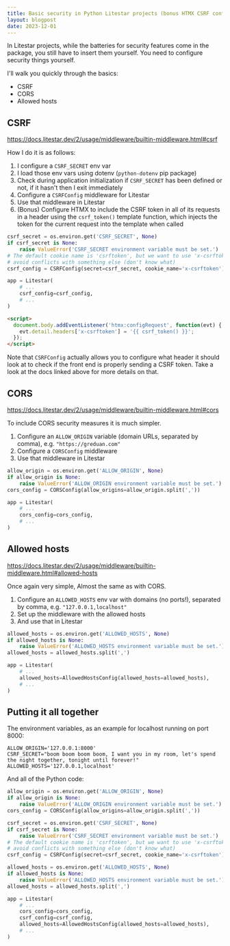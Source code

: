 ```yaml
---
title: Basic security in Python Litestar projects (bonus HTMX CSRF config)
layout: blogpost
date: 2023-12-01
---
```

In Litestar projects, while the batteries for security features come in the package, you still have to insert them yourself. You need to configure security things yourself.

I'll walk you quickly through the basics:

- CSRF
- CORS
- Allowed hosts

## CSRF

https://docs.litestar.dev/2/usage/middleware/builtin-middleware.html#csrf

How I do it is as follows:

1. I configure a `CSRF_SECRET` env var
2. I load those env vars using dotenv (`python-dotenv` pip package)
3. Check during application initialization if `CSRF_SECRET` has been defined or not, if it hasn't then I exit immediately
4. Configure a `CSRFConfig` middleware for Litestar
5. Use that middleware in Litestar
6. (Bonus) Configure HTMX to include the CSRF token in all of its requests in a header using the `csrf_token()` template function, which injects the token for the current request into the template when called

```python
csrf_secret = os.environ.get('CSRF_SECRET', None)  
if csrf_secret is None:  
    raise ValueError('CSRF_SECRET environment variable must be set.')    
# The default cookie name is 'csrftoken', but we want to use 'x-csrftoken' to  
# avoid conflicts with something else (don't know what)
csrf_config = CSRFConfig(secret=csrf_secret, cookie_name='x-csrftoken')

app = Litestar(
	# ...
    csrf_config=csrf_config,
	# ...
)
```

```html
<script>
  document.body.addEventListener('htmx:configRequest', function(evt) {
    evt.detail.headers['x-csrftoken'] = '{{ csrf_token() }}';
  });
</script>
```

Note that `CSRFConfig` actually allows you to configure what header it should look at to check if the front end is properly sending a CSRF token. Take a look at the docs linked above for more details on that.

## CORS

https://docs.litestar.dev/2/usage/middleware/builtin-middleware.html#cors

To include CORS security measures it is much simpler.

1. Configure an `ALLOW_ORIGIN` variable (domain URLs, separated by comma), e.g. `"https://greduan.com"`
2. Configure a `CORSConfig` middleware
3. Use that middleware in Litestar

```python
allow_origin = os.environ.get('ALLOW_ORIGIN', None)
if allow_origin is None:
    raise ValueError('ALLOW_ORIGIN environment variable must be set.')
cors_config = CORSConfig(allow_origins=allow_origin.split(','))

app = Litestar(
	# ...
    cors_config=cors_config,
	# ...
)
```

## Allowed hosts

https://docs.litestar.dev/2/usage/middleware/builtin-middleware.html#allowed-hosts

Once again very simple, Almost the same as with CORS.

1. Configure an `ALLOWED_HOSTS` env var with domains (no ports!), separated by comma, e.g. `"127.0.0.1,localhost"`
2. Set up the middleware with the allowed hosts
3. And use that in Litestar

```python
allowed_hosts = os.environ.get('ALLOWED_HOSTS', None)
if allowed_hosts is None:
    raise ValueError('ALLOWED_HOSTS environment variable must be set.')
allowed_hosts = allowed_hosts.split(',')

app = Litestar(
	# ...
    allowed_hosts=AllowedHostsConfig(allowed_hosts=allowed_hosts),
	# ...
)
```

## Putting it all together

The environment variables, as an example for localhost running on port 8000:

```env
ALLOW_ORIGIN='127.0.0.1:8000'
CSRF_SECRET="boom boom boom boom, I want you in my room, let's spend the night together, tonight until forever!"
ALLOWED_HOSTS='127.0.0.1,localhost'
```

And all of the Python code:

```python
allow_origin = os.environ.get('ALLOW_ORIGIN', None)
if allow_origin is None:
    raise ValueError('ALLOW_ORIGIN environment variable must be set.')
cors_config = CORSConfig(allow_origins=allow_origin.split(','))

csrf_secret = os.environ.get('CSRF_SECRET', None)
if csrf_secret is None:
    raise ValueError('CSRF_SECRET environment variable must be set.')
# The default cookie name is 'csrftoken', but we want to use 'x-csrftoken' to
# avoid conflicts with something else (don't know what)
csrf_config = CSRFConfig(secret=csrf_secret, cookie_name='x-csrftoken')

allowed_hosts = os.environ.get('ALLOWED_HOSTS', None)
if allowed_hosts is None:
    raise ValueError('ALLOWED_HOSTS environment variable must be set.')
allowed_hosts = allowed_hosts.split(',')

app = Litestar(
	# ...
    cors_config=cors_config,
    csrf_config=csrf_config,
    allowed_hosts=AllowedHostsConfig(allowed_hosts=allowed_hosts),
	# ...
)
```

